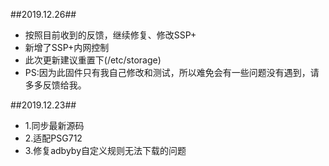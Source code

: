 ##2019.12.26##
* 按照目前收到的反馈，继续修复、修改SSP+
* 新增了SSP+内网控制
* 此次更新建议重置下(/etc/storage)
* PS:因为此固件只有我自己修改和测试，所以难免会有一些问题没有遇到，请多多反馈给我。

##2019.12.23##
* 1.同步最新源码
* 2.适配PSG712
* 3.修复adbyby自定义规则无法下载的问题